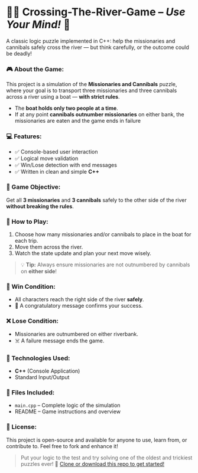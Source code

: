 
# 🚣‍♂️ Crossing-The-River-Game – *Use Your Mind!* 🧠

A classic logic puzzle implemented in C++: help the missionaries and cannibals safely cross the river — but think carefully, or the outcome could be deadly!


### 🎮 About the Game:

This project is a simulation of the **Missionaries and Cannibals** puzzle, where your goal is to transport three missionaries and three cannibals across a river using a boat — **with strict rules**.

* The **boat holds only two people at a time**.
* If at any point **cannibals outnumber missionaries** on either bank, the missionaries are eaten and the game ends in failure


### 💻 Features:

* ✅ Console-based user interaction
* ✅ Logical move validation
* ✅ Win/Lose detection with end messages
* ✅ Written in clean and simple **C++**



### 🧩 Game Objective:

Get all **3 missionaries** and **3 cannibals** safely to the other side of the river **without breaking the rules**.



### 📝 How to Play:

1. Choose how many missionaries and/or cannibals to place in the boat for each trip.
2. Move them across the river.
3. Watch the state update and plan your next move wisely.

> 💡 **Tip:** Always ensure missionaries are not outnumbered by cannibals on **either side**!


### 🏁 Win Condition:

* All characters reach the right side of the river **safely**.
* 🎉 A congratulatory message confirms your success.

### ❌ Lose Condition:

* Missionaries are outnumbered on either riverbank.
* ☠️ A failure message ends the game.


### 🔧 Technologies Used:

* **C++** (Console Application)
* Standard Input/Output

### 📂 Files Included:

* `main.cpp` – Complete logic of the simulation
* README – Game instructions and overview

### 📜 License:

This project is open-source and available for anyone to use, learn from, or contribute to. Feel free to fork and enhance it!


> Put your logic to the test and try solving one of the oldest and trickiest puzzles ever!
> 🔗 [Clone or download this repo to get started!](#)

